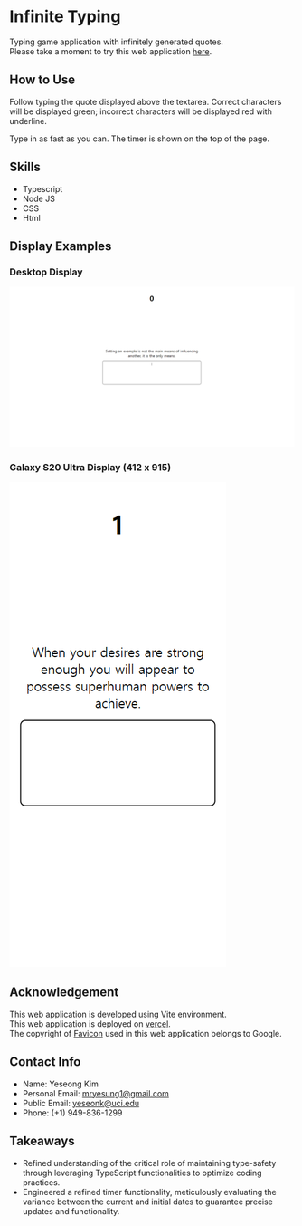 # Infinite Typing

Typing game application with infinitely generated quotes.
<br/>
Please take a moment to try this web application [here](https://infinite-typing.vercel.app/).

## How to Use

Follow typing the quote displayed above the textarea. Correct characters will be displayed green; incorrect characters will be displayed red with underline.

Type in as fast as you can. The timer is shown on the top of the page.

## Skills

- Typescript
- Node JS
- CSS
- Html

## Display Examples

### Desktop Display

![Desktop Display](public/screenshots/InfiniteTypingDesktop.png)

### Galaxy S20 Ultra Display (412 x 915)

![Mobile Galaxy S20 Ultra Display](public/screenshots/InfiniteTypingMobile.png)

## Acknowledgement

This web application is developed using Vite environment.
<br/>
This web application is deployed on [vercel](https://infinite-typing.vercel.app/).
<br/>
The copyright of [Favicon](https://fonts.google.com/icons?selected=Material+Symbols+Outlined:keyboard:FILL@0;wght@400;GRAD@0;opsz@24&icon.query=keyboard&icon.platform=web) used in this web application belongs to Google.

## Contact Info

- Name: Yeseong Kim
- Personal Email: mryesung1@gmail.com
- Public Email: yeseonk@uci.edu
- Phone: (+1) 949-836-1299

## Takeaways

- Refined understanding of the critical role of maintaining type-safety through leveraging TypeScript functionalities to optimize coding practices.
- Engineered a refined timer functionality, meticulously evaluating the variance between the current and initial dates to guarantee precise updates and functionality.

